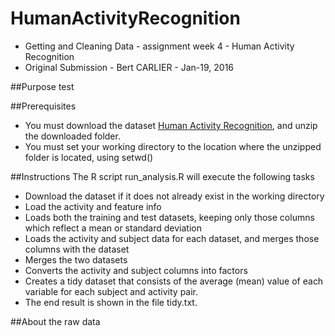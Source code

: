 # HumanActivityRecognition
* Getting and Cleaning Data - assignment week 4 - Human Activity Recognition
* Original Submission - Bert CARLIER - Jan-19, 2016

##Purpose
test

##Prerequisites
* You must download the dataset [Human Activity Recognition](https://www.coursera.org/learn/data-cleaning/peer/FIZtT/getting-and-cleaning-data-course-project), and unzip the downloaded folder.
* You must set your working directory to the location where the unzipped folder is located, using setwd()

##Instructions
The R script run_analysis.R will execute the following tasks
* Download the dataset if it does not already exist in the working directory
* Load the activity and feature info
* Loads both the training and test datasets, keeping only those columns which reflect a mean or standard deviation
* Loads the activity and subject data for each dataset, and merges those columns with the dataset
* Merges the two datasets
* Converts the activity and subject columns into factors
* Creates a tidy dataset that consists of the average (mean) value of each variable for each subject and activity pair.
* The end result is shown in the file tidy.txt.

##About the raw data

